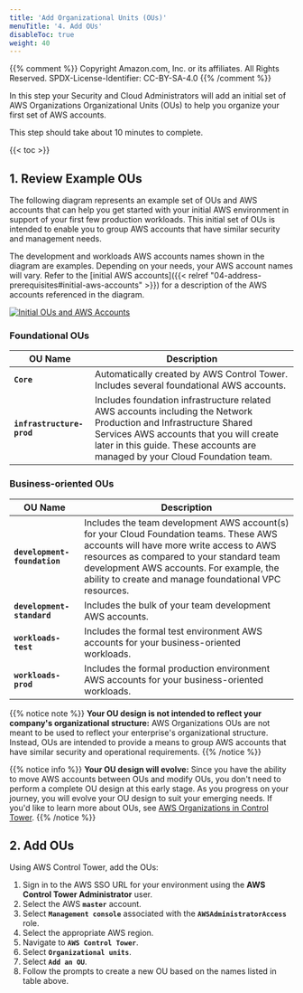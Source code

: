 ```yaml
---
title: 'Add Organizational Units (OUs)'
menuTitle: '4. Add OUs'
disableToc: true
weight: 40
---
```


{{% comment %}}
Copyright Amazon.com, Inc. or its affiliates. All Rights Reserved.
SPDX-License-Identifier: CC-BY-SA-4.0
{{% /comment %}}

In this step your Security and Cloud Administrators will add an initial set of AWS Organizations Organizational Units (OUs) to help you organize your first set of AWS accounts.

This step should take about 10 minutes to complete.

{{< toc >}}

## 1. Review Example OUs

The following diagram represents an example set of OUs and AWS accounts that can help you get started with your initial AWS environment in support of your first few production workloads. This initial set of OUs is intended to enable you to group AWS accounts that have similar security and management needs.

The development and workloads AWS accounts names shown in the diagram are examples. Depending on your needs, your AWS account names will vary. Refer to the [initial AWS accounts]({{< relref "04-address-prerequisites#initial-aws-accounts" >}}) for a description of the AWS accounts referenced in the diagram.

[![Initial OUs and AWS Accounts](/images/01-dev/aws-accounts-ous.png)](/images/01-dev/aws-accounts-ous.png)

### Foundational OUs

|OU Name|Description|
|-------|------------|
|**`Core`**|Automatically created by AWS Control Tower. Includes several foundational AWS accounts.|
|**`infrastructure-prod`**|Includes foundation infrastructure related AWS accounts including the Network Production and Infrastructure Shared Services AWS accounts that you will create later in this guide. These accounts are managed by your Cloud Foundation team.|

### Business-oriented OUs

|OU Name|Description|
|-------|------------|
|**`development-foundation`**|Includes the team development AWS account(s) for your Cloud Foundation teams. These AWS accounts will have more write access to AWS resources as compared to your standard team development AWS accounts. For example, the ability to create and manage foundational VPC resources.|
|**`development-standard`**|Includes the bulk of your team development AWS accounts.|
|**`workloads-test`**|Includes the formal test environment AWS accounts for your business-oriented workloads.|
|**`workloads-prod`**|Includes the formal production environment AWS accounts for your business-oriented workloads.|

{{% notice note %}}
**Your OU design is not intended to reflect your company's organizational structure:** AWS Organizations OUs are not meant to be used to reflect your enterprise's organizational structure. Instead, OUs are intended to provide a means to group AWS accounts that have similar security and operational requirements. 
{{% /notice %}}

{{% notice info %}}
**Your OU design will evolve:** Since you have the ability to move AWS accounts between OUs and modify OUs, you don't need to perform a complete OU design at this early stage. As you progress on your journey, you will evolve your OU design to suit your emerging needs.  If you'd like to learn more about OUs, see [AWS Organizations in Control Tower](https://docs.aws.amazon.com/controltower/latest/userguide/organizations.html).
{{% /notice %}}

## 2. Add OUs

Using AWS Control Tower, add the OUs:

1. Sign in to the AWS SSO URL for your environment using the **AWS Control Tower Administrator** user.
2. Select the AWS **`master`** account.
3. Select **`Management console`** associated with the **`AWSAdministratorAccess`** role.
4. Select the appropriate AWS region.
5. Navigate to **`AWS Control Tower`**.
6. Select **`Organizational units`**.
7. Select **`Add an OU`**.  
8. Follow the prompts to create a new OU based on the names listed in table above.
